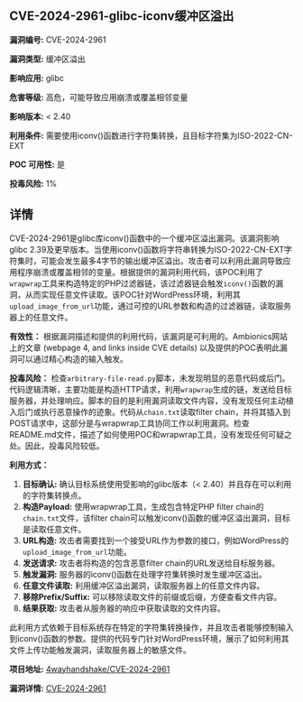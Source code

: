 ## CVE-2024-2961-glibc-iconv缓冲区溢出

**漏洞编号:** CVE-2024-2961

**漏洞类型:** 缓冲区溢出

**影响应用:** glibc

**危害等级:** 高危，可能导致应用崩溃或覆盖相邻变量

**影响版本:** < 2.40

**利用条件:** 需要使用iconv()函数进行字符集转换，且目标字符集为ISO-2022-CN-EXT

**POC 可用性:** 是

**投毒风险:** 1%

## 详情

CVE-2024-2961是glibc库iconv()函数中的一个缓冲区溢出漏洞。该漏洞影响glibc 2.39及更早版本。当使用iconv()函数将字符串转换为ISO-2022-CN-EXT字符集时，可能会发生最多4字节的输出缓冲区溢出。攻击者可以利用此漏洞导致应用程序崩溃或覆盖相邻的变量。根据提供的漏洞利用代码，该POC利用了`wrapwrap`工具来构造特定的PHP过滤器链，该过滤器链会触发`iconv()`函数的漏洞，从而实现任意文件读取。该POC针对WordPress环境，利用其`upload_image_from_url`功能，通过可控的URL参数和构造的过滤器链，读取服务器上的任意文件。 

**有效性：**
根据漏洞描述和提供的利用代码，该漏洞是可利用的。Ambionics网站上的文章 (webpage 4, and links inside CVE details) 以及提供的POC表明此漏洞可以通过精心构造的输入触发。

**投毒风险：**
检查`arbitrary-file-read.py`脚本，未发现明显的恶意代码或后门。代码逻辑清晰，主要功能是构造HTTP请求，利用`wrapwrap`生成的链，发送给目标服务器，并处理响应。脚本的目的是利用漏洞读取文件内容，没有发现任何主动植入后门或执行恶意操作的迹象。代码从`chain.txt`读取filter chain，并将其插入到POST请求中，这部分是与wrapwrap工具协同工作以利用漏洞。检查README.md文件，描述了如何使用POC和wrapwrap工具，没有发现任何可疑之处。因此，投毒风险较低。

**利用方式：**
1.  **目标确认:** 确认目标系统使用受影响的glibc版本（< 2.40）并且存在可以利用的字符集转换点。
2.  **构造Payload:** 使用wrapwrap工具，生成包含特定PHP filter chain的`chain.txt`文件，该filter chain可以触发iconv()函数的缓冲区溢出漏洞，目标是读取任意文件。
3.  **URL构造:** 攻击者需要找到一个接受URL作为参数的接口，例如WordPress的`upload_image_from_url`功能。
4.  **发送请求:** 攻击者将构造的包含恶意filter chain的URL发送给目标服务器。
5.  **触发漏洞:**  服务器的iconv()函数在处理字符集转换时发生缓冲区溢出。
6.  **任意文件读取:**  利用缓冲区溢出漏洞，读取服务器上的任意文件内容。
7.  **移除Prefix/Suffix:** 可以移除读取文件的前缀或后缀，方便查看文件内容。
8.  **结果获取:**  攻击者从服务器的响应中获取读取的文件内容。

此利用方式依赖于目标系统存在特定的字符集转换操作，并且攻击者能够控制输入到iconv()函数的参数。提供的代码专门针对WordPress环境，展示了如何利用其文件上传功能触发漏洞，读取服务器上的敏感文件。

**项目地址:** [4wayhandshake/CVE-2024-2961](https://github.com/4wayhandshake/CVE-2024-2961)

**漏洞详情:** [CVE-2024-2961](https://nvd.nist.gov/vuln/detail/CVE-2024-2961)